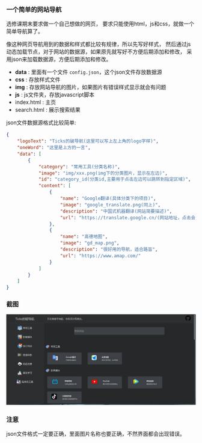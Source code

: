 ### 一个简单的网站导航
选修课期末要求做一个自己想做的网页，
要求只能使用html，js和css，就做一个简单导航算了。

像这种网页导航用到的数据和样式都比较有规律，所以先写好样式，
然后通过js动态加载节点，对于网站的数据源，如果原先就写好不方便后期添加和修改，
采用json来加载数据源，方便后期添加和修改。

- **data** : 里面有一个文件 `config.json`，这个json文件存放数据源
- **css** : 存放样式文件
- **img** : 存放网站导航的图片，如果图片有错误样式显示就会有问题
- **js** : js文件夹，存放javascript脚本
- index.html : 主页
- search.html : 展示搜索结果

json文件数据源格式比较简单:
```json
{
    "logoText": "Ticks的破导航(这里可以写上左上角的logo字样)", 
    "oneWord": "这里是上方的一言", 
    "data": [
        {
            "category": "常用工具(分类名称)", 
            "image": "img/xxx.png(img下的分类图片，显示在左边)", 
            "id": "category_id(分类id,主要用于点击左边可以跳转到指定区域)", 
            "content": [
                {
                    "name": "Google翻译(具体分类下的项目)", 
                    "image": "google_translate.png(同上)", 
                    "description": "中国式机器翻译(网站简要描述)", 
                    "url": "https://translate.google.cn/(网站地址，点击会跳转到这里)"
                }, 
                {
                    "name": "高德地图", 
                    "image": "gd_map.png", 
                    "description": "很好用的导航，适合路盲", 
                    "url": "https://www.amap.com/"
                }
            ]
        }
    ]
}
```

### 截图
![index界面截图](screenshot/index_screenshot.png)

### 注意
json文件格式一定要正确，里面图片名称也要正确，不然界面都会出现错误。

